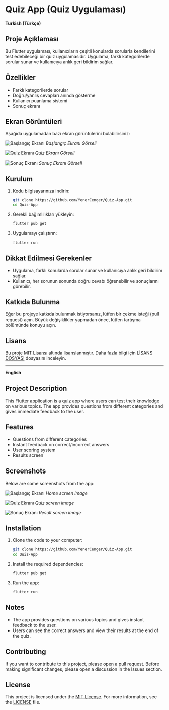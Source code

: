 # Quiz App (Quiz Uygulaması)

**Turkish (Türkçe)**

## Proje Açıklaması

Bu Flutter uygulaması, kullanıcıların çeşitli konularda sorularla kendilerini test edebileceği bir quiz uygulamasıdır. Uygulama, farklı kategorilerde sorular sunar ve kullanıcıya anlık geri bildirim sağlar.

## Özellikler

- Farklı kategorilerde sorular
- Doğru/yanlış cevapları anında gösterme
- Kullanıcı puanlama sistemi
- Sonuç ekranı

## Ekran Görüntüleri

Aşağıda uygulamadan bazı ekran görüntülerini bulabilirsiniz:

![Başlangıç Ekranı](assets/images/Screenshot_1725791581.png)
*Başlangıç Ekranı Görseli*

![Quiz Ekranı](assets/images/Screenshot_1725791368.png)
*Quiz Ekranı Görseli*

![Sonuç Ekranı](assets/images/Screenshot_1725791373.png)
*Sonuç Ekranı Görseli*


## Kurulum

1. Kodu bilgisayarınıza indirin:

    ```bash
    git clone https://github.com/YenerCenger/Quiz-App.git
    cd Quiz-App
    ```

2. Gerekli bağımlılıkları yükleyin:

    ```bash
    flutter pub get
    ```

3. Uygulamayı çalıştırın:

    ```bash
    flutter run
    ```

## Dikkat Edilmesi Gerekenler

- Uygulama, farklı konularda sorular sunar ve kullanıcıya anlık geri bildirim sağlar.
- Kullanıcı, her sorunun sonunda doğru cevabı öğrenebilir ve sonuçlarını görebilir.

## Katkıda Bulunma

Eğer bu projeye katkıda bulunmak istiyorsanız, lütfen bir çekme isteği (pull request) açın. Büyük değişiklikler yapmadan önce, lütfen tartışma bölümünde konuyu açın.

## Lisans

Bu proje [MIT Lisansı](LICENSE) altında lisanslanmıştır. Daha fazla bilgi için [LİSANS DOSYASI](LICENSE) dosyasını inceleyin.

---

**English**

## Project Description

This Flutter application is a quiz app where users can test their knowledge on various topics. The app provides questions from different categories and gives immediate feedback to the user.

## Features

- Questions from different categories
- Instant feedback on correct/incorrect answers
- User scoring system
- Results screen

## Screenshots

Below are some screenshots from the app:

![Başlangıç Ekranı](assets/images/Screenshot_1725791581.png)
*Home screen image*

![Quiz Ekranı](assets/images/Screenshot_1725791368.png)
*Quiz screen image*

![Sonuç Ekranı](assets/images/Screenshot_1725791373.png)
*Result screen image*

## Installation

1. Clone the code to your computer:

    ```bash
    git clone https://github.com/YenerCenger/Quiz-App.git
    cd Quiz-App
    ```

2. Install the required dependencies:

    ```bash
    flutter pub get
    ```

3. Run the app:

    ```bash
    flutter run
    ```

## Notes

- The app provides questions on various topics and gives instant feedback to the user.
- Users can see the correct answers and view their results at the end of the quiz.

## Contributing

If you want to contribute to this project, please open a pull request. Before making significant changes, please open a discussion in the Issues section.

## License

This project is licensed under the [MIT License](LICENSE). For more information, see the [LICENSE](LICENSE) file.
